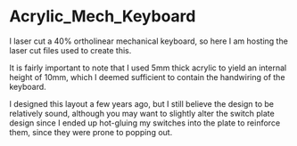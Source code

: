 # Acrylic_Mech_Keyboard
I laser cut a 40% ortholinear mechanical keyboard, so here I am hosting the laser cut files used to create this.

It is fairly important to note that I used 5mm thick acrylic to yield an internal height of 10mm, which I deemed sufficient to contain the handwiring of the keyboard.

I designed this layout a few years ago, but I still believe the design to be relatively sound, although you may want to slightly alter the switch plate design since I ended up hot-gluing my switches into the plate to reinforce them, since they were prone to popping out.

